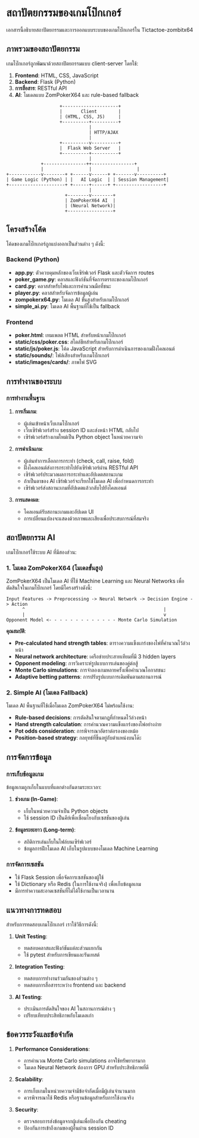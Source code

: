 # สถาปัตยกรรมของเกมโป๊กเกอร์

เอกสารนี้อธิบายสถาปัตยกรรมและการออกแบบระบบของเกมโป๊กเกอร์ใน Tictactoe-zombitx64

## ภาพรวมของสถาปัตยกรรม

เกมโป๊กเกอร์ถูกพัฒนาด้วยสถาปัตยกรรมแบบ client-server โดยใช้:

1. **Frontend**: HTML, CSS, JavaScript
2. **Backend**: Flask (Python)
3. **การสื่อสาร**: RESTful API
4. **AI**: โมเดลแบบ ZomPokerX64 และ rule-based fallback

```
                    +---------------------+
                    |       Client        |
                    | (HTML, CSS, JS)     |
                    +----------+----------+
                               |
                               | HTTP/AJAX
                               |
                    +----------v----------+
                    |  Flask Web Server   |
                    +----------+----------+
                               |
             +----------------++----------------+
             |                 |                 |
+------------v--------+ +------v------+ +-------v----------+
| Game Logic (Python) | |   AI Logic  | | Session Management|
+---------------------+ +------+------+ +------------------+
                               |
                      +--------v--------+
                      | ZomPokerX64 AI  |
                      | (Neural Network)|
                      +-----------------+
```

## โครงสร้างโค้ด

โค้ดของเกมโป๊กเกอร์ถูกแบ่งออกเป็นส่วนต่าง ๆ ดังนี้:

### Backend (Python)

- **app.py**: ตัวควบคุมหลักของเว็บเซิร์ฟเวอร์ Flask และตัวจัดการ routes
- **poker_game.py**: คลาสและฟังก์ชันที่จัดการตรรกะของเกมโป๊กเกอร์
- **card.py**: คลาสสำหรับไพ่และการคำนวณมือที่ชนะ
- **player.py**: คลาสสำหรับจัดการข้อมูลผู้เล่น
- **zompokerx64.py**: โมเดล AI ขั้นสูงสำหรับเกมโป๊กเกอร์
- **simple_ai.py**: โมเดล AI พื้นฐานที่ใช้เป็น fallback

### Frontend

- **poker.html**: เทมเพลต HTML สำหรับหน้าเกมโป๊กเกอร์
- **static/css/poker.css**: สไตล์ชีทสำหรับเกมโป๊กเกอร์
- **static/js/poker.js**: โค้ด JavaScript สำหรับการดำเนินการของเกมฝั่งไคลเอนต์
- **static/sounds/**: ไฟล์เสียงสำหรับเกมโป๊กเกอร์
- **static/images/cards/**: ภาพไพ่ SVG

## การทำงานของระบบ

### การทำงานพื้นฐาน

1. **การเริ่มเกม**:
   - ผู้เล่นเข้าหน้าเว็บเกมโป๊กเกอร์
   - เว็บเซิร์ฟเวอร์สร้าง session ID และส่งหน้า HTML กลับไป
   - เซิร์ฟเวอร์สร้างเกมใหม่เป็น Python object ในหน่วยความจำ

2. **การดำเนินเกม**:
   - ผู้เล่นทำการเลือกการกระทำ (check, call, raise, fold)
   - ฝั่งไคลเอนต์ส่งการกระทำไปยังเซิร์ฟเวอร์ผ่าน RESTful API
   - เซิร์ฟเวอร์ประมวลผลการกระทำและอัปเดตสถานะเกม
   - ถ้าเป็นตาของ AI เซิร์ฟเวอร์จะเรียกใช้โมเดล AI เพื่อกำหนดการกระทำ
   - เซิร์ฟเวอร์ส่งสถานะเกมที่อัปเดตแล้วกลับไปยังไคลเอนต์

3. **การแสดงผล**:
   - ไคลเอนต์รับสถานะเกมและอัปเดต UI
   - การเปลี่ยนแปลงจะแสดงด้วยภาพและเสียงเพื่อประสบการณ์ที่สมจริง

## สถาปัตยกรรม AI

เกมโป๊กเกอร์ใช้ระบบ AI ที่มีสองส่วน:

### 1. โมเดล ZomPokerX64 (โมเดลขั้นสูง)

ZomPokerX64 เป็นโมเดล AI ที่ใช้ Machine Learning และ Neural Networks เพื่อตัดสินใจในเกมโป๊กเกอร์ โดยมีโครงสร้างดังนี้:

```
Input Features -> Preprocessing -> Neural Network -> Decision Engine -> Action
      ^                                                    |
      |                                                    v
Opponent Model <- - - - - - - - - - - - - Monte Carlo Simulation
```

**คุณสมบัติ**:
- **Pre-calculated hand strength tables**: ตารางความแข็งแกร่งของไพ่ที่คำนวณไว้ล่วงหน้า
- **Neural network architecture**: เครือข่ายประสาทเทียมที่มี 3 hidden layers
- **Opponent modeling**: การวิเคราะห์รูปแบบการเล่นของคู่ต่อสู้
- **Monte Carlo simulations**: การจำลองเกมหลายครั้งเพื่อคำนวณโอกาสชนะ
- **Adaptive betting patterns**: การปรับรูปแบบการเดิมพันตามสถานการณ์

### 2. Simple AI (โมเดล Fallback)

โมเดล AI พื้นฐานที่ใช้เมื่อโมเดล ZomPokerX64 ไม่พร้อมใช้งาน:

- **Rule-based decisions**: การตัดสินใจตามกฎที่กำหนดไว้ล่วงหน้า
- **Hand strength calculation**: การคำนวณความแข็งแกร่งของไพ่อย่างง่าย
- **Pot odds consideration**: การพิจารณาอัตราต่อรองของหม้อ
- **Position-based strategy**: กลยุทธ์ที่ขึ้นอยู่กับตำแหน่งบนโต๊ะ

## การจัดการข้อมูล

### การเก็บข้อมูลเกม

ข้อมูลเกมถูกเก็บในแบบที่แตกต่างกันตามระยะเวลา:

1. **ช่วงเกม (In-Game)**:
   - เก็บในหน่วยความจำเป็น Python objects
   - ใช้ session ID เป็นคีย์เพื่อเชื่อมโยงกับเซสชันของผู้เล่น

2. **ข้อมูลระยะยาว (Long-term)**:
   - สถิติการเล่นเก็บในไฟล์บนเซิร์ฟเวอร์
   - ข้อมูลการฝึกโมเดล AI เก็บในรูปแบบของโมเดล Machine Learning

### การจัดการเซสชัน

- ใช้ Flask Session เพื่อจัดการเซสชันของผู้ใช้
- ใช้ Dictionary หรือ Redis (ในการใช้งานจริง) เพื่อเก็บข้อมูลเกม
- มีการทำความสะอาดเซสชันที่ไม่ได้ใช้งานเป็นเวลานาน

## แนวทางการทดสอบ

สำหรับการทดสอบเกมโป๊กเกอร์ เราใช้วิธีการดังนี้:

1. **Unit Testing**:
   - ทดสอบคลาสและฟังก์ชันแต่ละส่วนแยกกัน
   - ใช้ pytest สำหรับการเขียนและรันเทสต์

2. **Integration Testing**:
   - ทดสอบการทำงานร่วมกันของส่วนต่าง ๆ
   - ทดสอบการสื่อสารระหว่าง frontend และ backend

3. **AI Testing**:
   - ประเมินการตัดสินใจของ AI ในสถานการณ์ต่าง ๆ
   - เปรียบเทียบประสิทธิภาพกับโมเดลเก่า

## ข้อควรระวังและข้อจำกัด

1. **Performance Considerations**:
   - การคำนวณ Monte Carlo simulations อาจใช้ทรัพยากรมาก
   - โมเดล Neural Network ต้องการ GPU สำหรับประสิทธิภาพที่ดี

2. **Scalability**:
   - การเก็บเกมในหน่วยความจำมีข้อจำกัดเมื่อมีผู้เล่นจำนวนมาก
   - ควรพิจารณาใช้ Redis หรือฐานข้อมูลสำหรับการใช้งานจริง

3. **Security**:
   - ตรวจสอบการส่งข้อมูลจากผู้เล่นเพื่อป้องกัน cheating
   - ป้องกันการเข้าถึงเกมของผู้อื่นผ่าน session ID 